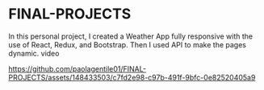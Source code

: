 # FINAL-PROJECTS
In this personal project, I created a Weather App fully responsive with the use of React, Redux, and Bootstrap. Then I used API to make the pages dynamic.
video

https://github.com/paolagentile01/FINAL-PROJECTS/assets/148433503/c7fd2e98-c97b-491f-9bfc-0e82520405a9

<source src="https://github.com/paolagentile01/FINAL-PROJECTS/assets/148433503/21ecb293-2a10-4ded-af49-356752df73c3" type="video/mp4">
